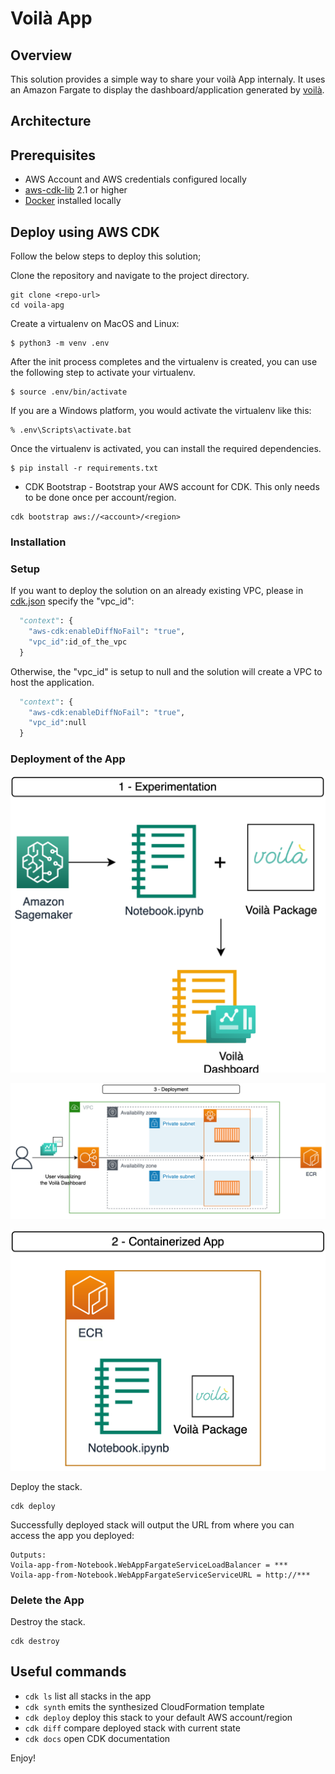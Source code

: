 
# Voilà App
## Overview
This solution provides a simple way to share your voilà App internaly. It uses an Amazon Fargate to display the dashboard/application generated by [voilà](https://voila.readthedocs.io/en/stable/using.html).

## Architecture

## Prerequisites

- AWS Account and AWS credentials configured locally
- [aws-cdk-lib](https://pypi.org/project/aws-cdk-lib/) 2.1 or higher
- [Docker](https://docs.docker.com/engine/install/) installed locally

## Deploy using AWS CDK

Follow the below steps to deploy this solution;

Clone the repository and navigate to the project directory.
```shell
git clone <repo-url>
cd voila-apg
```
Create a virtualenv on MacOS and Linux:

```shell
$ python3 -m venv .env
```

After the init process completes and the virtualenv is created, you can use the following
step to activate your virtualenv.

```shell
$ source .env/bin/activate
```

If you are a Windows platform, you would activate the virtualenv like this:

```shell
% .env\Scripts\activate.bat
```

Once the virtualenv is activated, you can install the required dependencies.

```shell
$ pip install -r requirements.txt
```

* CDK Bootstrap - Bootstrap your AWS account for CDK. This only needs to be done once per account/region.
```shell
cdk bootstrap aws://<account>/<region>
```

### Installation

### Setup
If you want to deploy the solution on an already existing VPC, please in [cdk.json](cdk.json) specify the "vpc_id":

```python
  "context": {
    "aws-cdk:enableDiffNoFail": "true",
    "vpc_id":id_of_the_vpc
  }
```
Otherwise, the "vpc_id" is setup to null and the solution will create a VPC to host the application.
```python
  "context": {
    "aws-cdk:enableDiffNoFail": "true",
    "vpc_id":null
  }
```
### Deployment of the App

![Produce a Sagemaker Notebook](diagrams/experimentation.png)

![Turn it into a containerized app](diagrams/deployment.png)

![and Deploy it on AWS](diagrams/containerizedApp.png)

Deploy the stack.
```shell
cdk deploy 
```

Successfully deployed stack will output the URL from where you can access the app you deployed:
```shell
Outputs:
Voila-app-from-Notebook.WebAppFargateServiceLoadBalancer = ***
Voila-app-from-Notebook.WebAppFargateServiceServiceURL = http://***
```

### Delete the App 
Destroy the stack.
```shell
cdk destroy 
```

## Useful commands

 * `cdk ls`          list all stacks in the app
 * `cdk synth`       emits the synthesized CloudFormation template
 * `cdk deploy`      deploy this stack to your default AWS account/region
 * `cdk diff`        compare deployed stack with current state
 * `cdk docs`        open CDK documentation

Enjoy!
